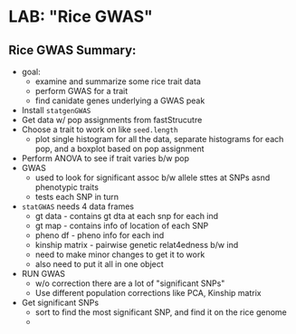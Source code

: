 # LAB: "Rice GWAS"
## Rice GWAS Summary:
- goal: 
  - examine and summarize some rice trait data
  - perform GWAS for a trait
  - find canidate genes underlying a GWAS peak
- Install `statgenGWAS`
- Get data w/ pop assignments from fastStrucutre
- Choose a trait to work on like `seed.length`
  - plot single histogram for all the data, separate histograms for each pop, and a boxplot based on pop assignment
- Perform ANOVA to see if trait varies b/w pop
- GWAS
  - used to look for significant assoc b/w allele sttes at SNPs asnd phenotypic traits
  - tests each SNP in turn
- `statGWAS` needs 4 data frames
  - gt data - contains gt dta at each snp for each ind
  - gt map - contains info of location of each SNP
  - pheno df - pheno info for each ind
  - kinship matrix - pairwise genetic relat4edness b/w ind
  - need to make minor changes to get it to work
  - also need to put it all in one object
- RUN GWAS
  - w/o correction there are a lot of "significant SNPs"
  - Use different population corrections like PCA, Kinship matrix
- Get significant SNPs
  - sort to find the most significant SNP, and find it on the rice genome
  - 
